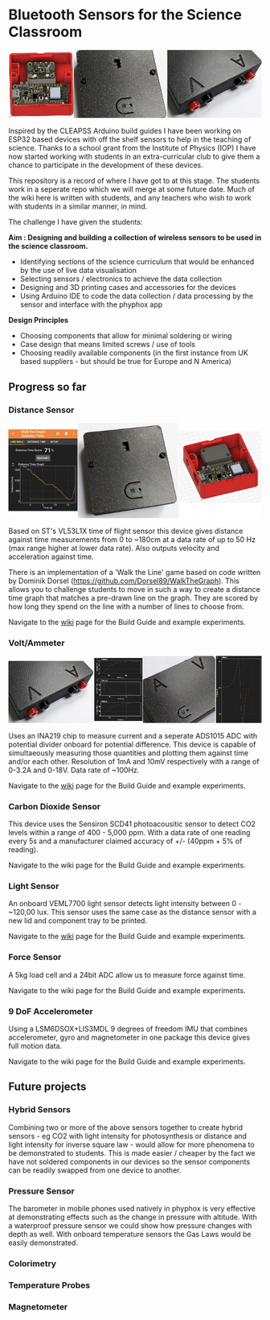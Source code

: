 # Bluetooth Sensors for the Science Classroom

![](/Media/IntroBanner.png)

Inspired by the CLEAPSS Arduino build guides I have been working on ESP32 based devices with off the shelf sensors to help in the teaching of science. Thanks to a school grant from the Institute of Physics (IOP) I have now started working with students in an extra-curricular club to give them a chance to participate in the development of these devices.

This repository is a record of where I have got to at this stage. The students work in a seperate repo which we will merge at some future date. Much of the wiki here is written with students, and any teachers who wish to work with students in a similar manner, in mind.

The challenge I have given the students:

**Aim : Designing and building a collection of wireless sensors to be used in the science classroom.**
* Identifying sections of the science curriculum that would be enhanced by the use of live data visualisation
* Selecting sensors / electronics to achieve the data collection
* Designing and 3D printing cases and accessories for the devices
* Using Arduino IDE to code the data collection / data processing by the sensor and interface with the phyphox app

**Design Principles**
* Choosing components that allow for minimal soldering or wiring
* Case design that means limited screws / use of tools
* Choosing readily available components (in the first instance from UK based suppliers - but should be true for Europe and N America)

## Progress so far

### **Distance Sensor**
![](/Media/DistanceSensorBanner.png)

Based on ST's VL53L1X time of flight sensor this device gives distance against time measurements from 0 to ~180cm  at a data rate of up to 50 Hz (max range higher at lower data rate). Also outputs velocity and acceleration against time.

There is an implementation of a 'Walk the Line' game based on code written by Dominik Dorsel (https://github.com/Dorsel89/WalkTheGraph). This allows you to challenge students to move in such a way to create a distance time graph that matches a pre-drawn line on the graph. They are scored by how long they spend on the line with a number of lines to choose from.

Navigate to the [wiki](https://github.com/RGill-1/Bluetooth-Science-Sensors/wiki/4.-Distance-Sensor) page for the Build Guide and example experiments.

### **Volt/Ammeter**
![](/Media/VASensorbanner.jpg)

Uses an INA219 chip to measure current and a seperate ADS1015 ADC with potential divider onboard for potential difference. This device is capable of simultaeously measuring those quantities and plotting them against time and/or each other. Resolution of 1mA and 10mV respectively with a range of 0-3.2A and 0-18V. Data rate of ~100Hz.

Navigate to the [wiki](https://github.com/RGill-1/Bluetooth-Science-Sensors/wiki/5.-Volt-Ammeter) page for the Build Guide and example experiments.

### **Carbon Dioxide Sensor**

This device uses the Sensiron SCD41 photoacousitic sensor to detect CO2 levels within a range of 400 - 5,000 ppm. With a data rate of one reading every 5s and a manufacturer claimed accuracy of +/- (40ppm + 5% of reading).

Navigate to the wiki page for the Build Guide and example experiments.

### **Light Sensor**

An onboard VEML7700 light sensor detects light intensity between 0 - ~120,00 lux. This sensor uses the same case as the distance sensor with a new lid and component tray to be printed.

Navigate to the [wiki](https://github.com/RGill-1/Bluetooth-Science-Sensors/wiki/7.-Light-Sensor) page for the Build Guide and example experiments. 

### **Force Sensor**

A 5kg load cell and a 24bit ADC allow us to measure force against time. 

Navigate to the wiki page for the Build Guide and example experiments.

### **9 DoF Accelerometer**

Using a LSM6DSOX+LIS3MDL 9 degrees of freedom IMU that combines accelerometer, gyro and magnetometer in one package this device gives full motion data. 

Navigate to the wiki page for the Build Guide and example experiments.

## Future projects

### **Hybrid Sensors**
Combining two or more of the above sensors together to create hybrid sensors - eg CO2 with light intensity for photosynthesis or distance and light intensity for inverse square law - would allow for more phenomena to be demonstrated to students. This is made easier / cheaper by the fact we have not soldered components in our devices so the sensor components can be readily swapped from one device to another.

### **Pressure Sensor**
The barometer in mobile phones used natively in phyphox is very effective at demonstrating effects such as the change in pressure with altitude. With a waterproof pressure sensor we could show how pressure changes with depth as well. With onboard temperature sensors the Gas Laws would be easily demonstrated.

### **Colorimetry**

### **Temperature Probes**

### **Magnetometer**
